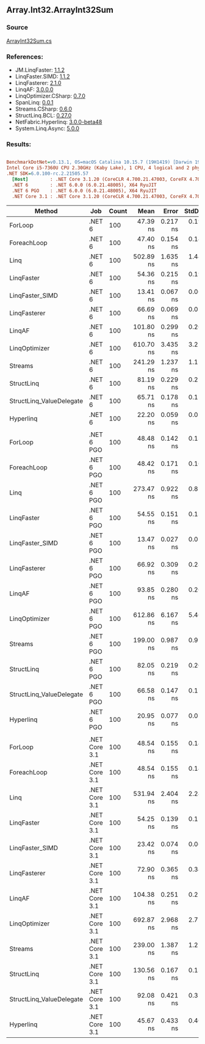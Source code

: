 ﻿## Array.Int32.ArrayInt32Sum

### Source
[ArrayInt32Sum.cs](../LinqBenchmarks/Array/Int32/ArrayInt32Sum.cs)

### References:
- JM.LinqFaster: [1.1.2](https://www.nuget.org/packages/JM.LinqFaster/1.1.2)
- LinqFaster.SIMD: [1.1.2](https://www.nuget.org/packages/LinqFaster.SIMD/1.0.3)
- LinqFasterer: [2.1.0](https://www.nuget.org/packages/LinqFasterer/2.1.0)
- LinqAF: [3.0.0.0](https://www.nuget.org/packages/LinqAF/3.0.0.0)
- LinqOptimizer.CSharp: [0.7.0](https://www.nuget.org/packages/LinqOptimizer.CSharp/0.7.0)
- SpanLinq: [0.0.1](https://www.nuget.org/packages/SpanLinq/0.0.1)
- Streams.CSharp: [0.6.0](https://www.nuget.org/packages/Streams.CSharp/0.6.0)
- StructLinq.BCL: [0.27.0](https://www.nuget.org/packages/StructLinq/0.27.0)
- NetFabric.Hyperlinq: [3.0.0-beta48](https://www.nuget.org/packages/NetFabric.Hyperlinq/3.0.0-beta48)
- System.Linq.Async: [5.0.0](https://www.nuget.org/packages/System.Linq.Async/5.0.0)

### Results:
``` ini

BenchmarkDotNet=v0.13.1, OS=macOS Catalina 10.15.7 (19H1419) [Darwin 19.6.0]
Intel Core i5-7360U CPU 2.30GHz (Kaby Lake), 1 CPU, 4 logical and 2 physical cores
.NET SDK=6.0.100-rc.2.21505.57
  [Host]        : .NET Core 3.1.20 (CoreCLR 4.700.21.47003, CoreFX 4.700.21.47101), X64 RyuJIT
  .NET 6        : .NET 6.0.0 (6.0.21.48005), X64 RyuJIT
  .NET 6 PGO    : .NET 6.0.0 (6.0.21.48005), X64 RyuJIT
  .NET Core 3.1 : .NET Core 3.1.20 (CoreCLR 4.700.21.47003, CoreFX 4.700.21.47101), X64 RyuJIT


```
|                   Method |           Job | Count |      Mean |    Error |   StdDev |         Ratio | RatioSD |  Gen 0 | Allocated |
|------------------------- |-------------- |------ |----------:|---------:|---------:|--------------:|--------:|-------:|----------:|
|                  ForLoop |        .NET 6 |   100 |  47.39 ns | 0.217 ns | 0.192 ns |      baseline |         |      - |         - |
|              ForeachLoop |        .NET 6 |   100 |  47.40 ns | 0.154 ns | 0.144 ns |  1.00x slower |   0.01x |      - |         - |
|                     Linq |        .NET 6 |   100 | 502.89 ns | 1.635 ns | 1.449 ns | 10.61x slower |   0.06x | 0.0153 |      32 B |
|               LinqFaster |        .NET 6 |   100 |  54.36 ns | 0.215 ns | 0.190 ns |  1.15x slower |   0.01x |      - |         - |
|          LinqFaster_SIMD |        .NET 6 |   100 |  13.41 ns | 0.067 ns | 0.063 ns |  3.53x faster |   0.01x |      - |         - |
|             LinqFasterer |        .NET 6 |   100 |  66.69 ns | 0.069 ns | 0.054 ns |  1.41x slower |   0.01x |      - |         - |
|                   LinqAF |        .NET 6 |   100 | 101.80 ns | 0.299 ns | 0.265 ns |  2.15x slower |   0.01x |      - |         - |
|            LinqOptimizer |        .NET 6 |   100 | 610.70 ns | 3.435 ns | 3.213 ns | 12.88x slower |   0.10x | 0.0114 |      24 B |
|                  Streams |        .NET 6 |   100 | 241.29 ns | 1.237 ns | 1.157 ns |  5.09x slower |   0.03x | 0.0992 |     208 B |
|               StructLinq |        .NET 6 |   100 |  81.19 ns | 0.229 ns | 0.214 ns |  1.71x slower |   0.01x | 0.0153 |      32 B |
| StructLinq_ValueDelegate |        .NET 6 |   100 |  65.71 ns | 0.178 ns | 0.158 ns |  1.39x slower |   0.01x |      - |         - |
|                Hyperlinq |        .NET 6 |   100 |  22.20 ns | 0.059 ns | 0.055 ns |  2.14x faster |   0.01x |      - |         - |
|                          |               |       |           |          |          |               |         |        |           |
|                  ForLoop |    .NET 6 PGO |   100 |  48.48 ns | 0.142 ns | 0.133 ns |      baseline |         |      - |         - |
|              ForeachLoop |    .NET 6 PGO |   100 |  48.42 ns | 0.171 ns | 0.160 ns |  1.00x faster |   0.00x |      - |         - |
|                     Linq |    .NET 6 PGO |   100 | 273.47 ns | 0.922 ns | 0.817 ns |  5.64x slower |   0.02x | 0.0153 |      32 B |
|               LinqFaster |    .NET 6 PGO |   100 |  54.55 ns | 0.151 ns | 0.134 ns |  1.13x slower |   0.00x |      - |         - |
|          LinqFaster_SIMD |    .NET 6 PGO |   100 |  13.47 ns | 0.027 ns | 0.023 ns |  3.60x faster |   0.01x |      - |         - |
|             LinqFasterer |    .NET 6 PGO |   100 |  66.92 ns | 0.309 ns | 0.289 ns |  1.38x slower |   0.01x |      - |         - |
|                   LinqAF |    .NET 6 PGO |   100 |  93.85 ns | 0.280 ns | 0.262 ns |  1.94x slower |   0.01x |      - |         - |
|            LinqOptimizer |    .NET 6 PGO |   100 | 612.86 ns | 6.167 ns | 5.467 ns | 12.64x slower |   0.12x | 0.0114 |      24 B |
|                  Streams |    .NET 6 PGO |   100 | 199.00 ns | 0.987 ns | 0.923 ns |  4.10x slower |   0.02x | 0.0994 |     208 B |
|               StructLinq |    .NET 6 PGO |   100 |  82.05 ns | 0.219 ns | 0.205 ns |  1.69x slower |   0.01x | 0.0153 |      32 B |
| StructLinq_ValueDelegate |    .NET 6 PGO |   100 |  66.58 ns | 0.147 ns | 0.123 ns |  1.37x slower |   0.01x |      - |         - |
|                Hyperlinq |    .NET 6 PGO |   100 |  20.95 ns | 0.077 ns | 0.072 ns |  2.31x faster |   0.01x |      - |         - |
|                          |               |       |           |          |          |               |         |        |           |
|                  ForLoop | .NET Core 3.1 |   100 |  48.54 ns | 0.155 ns | 0.145 ns |      baseline |         |      - |         - |
|              ForeachLoop | .NET Core 3.1 |   100 |  48.54 ns | 0.155 ns | 0.145 ns |  1.00x slower |   0.00x |      - |         - |
|                     Linq | .NET Core 3.1 |   100 | 531.94 ns | 2.404 ns | 2.249 ns | 10.96x slower |   0.06x | 0.0153 |      32 B |
|               LinqFaster | .NET Core 3.1 |   100 |  54.25 ns | 0.139 ns | 0.123 ns |  1.12x slower |   0.00x |      - |         - |
|          LinqFaster_SIMD | .NET Core 3.1 |   100 |  23.42 ns | 0.074 ns | 0.066 ns |  2.07x faster |   0.01x |      - |         - |
|             LinqFasterer | .NET Core 3.1 |   100 |  72.90 ns | 0.365 ns | 0.341 ns |  1.50x slower |   0.01x |      - |         - |
|                   LinqAF | .NET Core 3.1 |   100 | 104.38 ns | 0.251 ns | 0.223 ns |  2.15x slower |   0.01x |      - |         - |
|            LinqOptimizer | .NET Core 3.1 |   100 | 692.87 ns | 2.968 ns | 2.776 ns | 14.27x slower |   0.05x | 0.0267 |      56 B |
|                  Streams | .NET Core 3.1 |   100 | 239.00 ns | 1.387 ns | 1.229 ns |  4.93x slower |   0.03x | 0.0992 |     208 B |
|               StructLinq | .NET Core 3.1 |   100 | 130.56 ns | 0.167 ns | 0.130 ns |  2.69x slower |   0.01x | 0.0153 |      32 B |
| StructLinq_ValueDelegate | .NET Core 3.1 |   100 |  92.08 ns | 0.421 ns | 0.374 ns |  1.90x slower |   0.01x |      - |         - |
|                Hyperlinq | .NET Core 3.1 |   100 |  45.67 ns | 0.433 ns | 0.405 ns |  1.06x faster |   0.01x |      - |         - |
